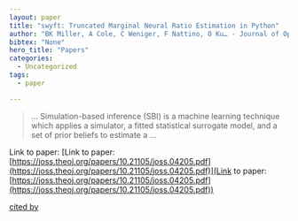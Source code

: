 ```yaml
---
layout: paper
title: "swyft: Truncated Marginal Neural Ratio Estimation in Python"
author: "BK Miller, A Cole, C Weniger, F Nattino, O Ku… - Journal of Open …, 2022 - joss.theoj.org"
bibtex: "None"
hero_title: "Papers"
categories:
  - Uncategorized
tags:
  - paper

---
```

>… Simulation-based inference (SBI) is a machine learning technique which applies a simulator, a fitted statistical surrogate model, and a set of prior beliefs to estimate a …

Link to paper: [Link to paper: [https://joss.theoj.org/papers/10.21105/joss.04205.pdf](https://joss.theoj.org/papers/10.21105/joss.04205.pdf)](Link to paper: [https://joss.theoj.org/papers/10.21105/joss.04205.pdf](https://joss.theoj.org/papers/10.21105/joss.04205.pdf))

[cited by](https://scholar.google.com/scholar?cites=2789752983513578176&as_sdt=5,44&sciodt=0,44&hl=en&num=20)
